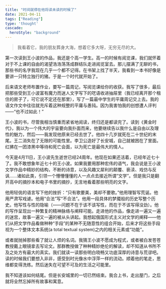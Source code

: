 ```yaml
---
title: "时间就停在他将读未读的时候了"
date: 2021-04-11
tags: ["Reading"]
type: 'thought'
cascade:
  heroStyle: "background"
---
```


> 我看着它，我的朋友葬身大海，想着它多大呀，无穷无尽的大。

第一次读到王小波的作品，我还是个高一学生。高一的时候有阅览课，我们就怀着对于不上课的自由的渴望浩浩荡荡成群结队走进阅览室去。那儿摆满了无聊的书，那些书的名字我现在几乎一个都不记得。在书架上找了半天，我看到一本书好像是要讲一只特立独行的猪。于是一个时代就开始了。

后来语文老师布置作业，要写一篇周记，写阅览课给你的收获。我写了很多，最后把那些受到王小波富有魔力而迷人文字写下的呓语收进抽屉里（我已经离开那个租住的房子了，可它说不定还在那里），写了一篇最中学生的平庸周记交上去。我的语文作文中往往就充斥着这种规整的平庸与愚钝。因为我害怕我的创想遭人评判——“也不过如此！”  

王小波的书，尽管我相当慎重而紧省地阅读，终归还是都读完了。读到《黄金时代》，我以为一个伟大的宇宙要向我扑面而来，他要继续告以我什么是自由以及理性的魅力，然后——我发现他原来已经去世了。他四十几岁就死在二十世纪的末尾。王二消失在了无限的可能性里。李卫公造好了长安城，自己就被困在了里面。红拂在一团漆黑中等待和死亡会面，以为死亡是最伟大的情人。

今天是4月11日，王小波先生逝世已经24周年。他现在如果还活着，已经年近七十了。我不敢想象年近七十的王小波。如果我要用那种宏伟的语气，我会说是王小波文学作品中精妙的结构，不断的诗意，以及风趣又犀利的颠覆、亵渎、戏仿与反讽……诸如此类，引领一个懵懵懂懂的人一点点去接近所谓“文学”。但是我只是翻开高中的摘抄本和电子书里的摘抄，无言地看着那些明亮的文字。

他用轻佻的语言写下他的挫折：“只有歌要美，美却不要歌。”他用理智写荒诞。他用严肃写戏谑。他用“合法”写“不合法”。他用一段具体的梦魇般的历史写整个历史。他写性与性的隐喻（——问题不在于该不该写性，而在于不该写得没劲）。他的写作呈现出一种繁复的精神脉络与阐释可能。走进他的作品，像走进一遍又一遍的迷宫，故事一遍又一遍的被从头讲起。我想起俄国形式主义对文学的阐释——他们从把文学作品看做种种“手段”的某种不无随意性的组合开始，后来才将这些手段视为一个整体文本系统(a total textual system)之内的相关元素或“功能”。

或者就抛掉那些看了就让人烦的名词。我猜王小波不愿成为程式，或者被白发苍苍教授戴上眼镜拿去写论文。那群教授做了种种精妙绝伦的解读，却不知道从书所不及之处方有最大的真实。我们就读一读那些明白晓畅又功底深厚的诗意与荒谬吧。读的时候我们要想入非非，感受到时光像水中浮萍一样的流动。顺着他的笔走，思维都变得洗练。然后迷失在可望不可及的生活之可能里。

我不知道该如何结尾。但是长安城里的一切已然结束。我合上书，走出屋门，之后就将全然忘掉所有故事和寓意。